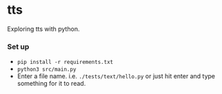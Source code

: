 # tts
Exploring tts with python.

### Set up
* `pip install -r requirements.txt`
* `python3 src/main.py`
* Enter a file name. i.e. `./tests/text/hello.py` or just hit enter and type something for it to read.


